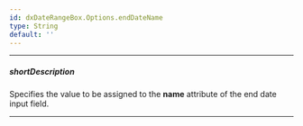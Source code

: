 ```yaml
---
id: dxDateRangeBox.Options.endDateName
type: String
default: ''
---
```

---
##### shortDescription
Specifies the value to be assigned to the **name** attribute of the end date input field. 

---
